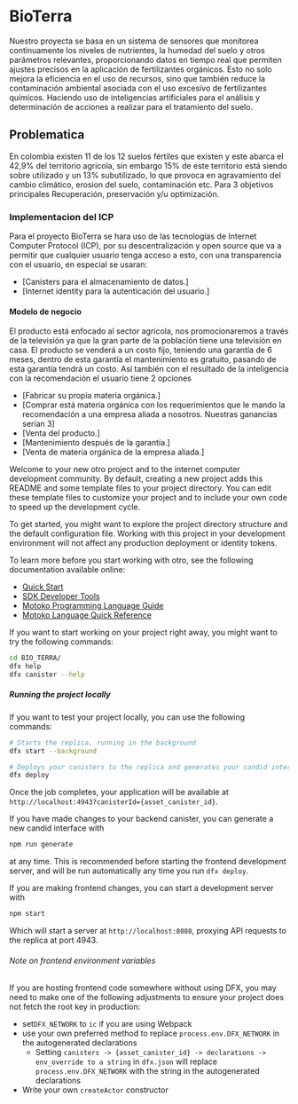 # BioTerra

Nuestro proyecta se basa en un sistema de sensores que monitorea continuamente los niveles de nutrientes, la humedad del suelo y otros parámetros relevantes, proporcionando datos en tiempo real que permiten ajustes precisos en la aplicación de fertilizantes orgánicos. Esto no solo mejora la eficiencia en el uso de recursos, sino que también reduce la contaminación ambiental asociada con el uso excesivo de fertilizantes químicos. Haciendo uso de inteligencias artificiales para el análisis y determinación de acciones a realizar para el tratamiento del suelo.

## Problematica
En colombia existen 11 de los 12 suelos fértiles que existen y este abarca el 42,9% del territorio agricola, sin embargo 15% de este territorio está siendo sobre utilizado y un 13% subutilizado, lo que provoca en agravamiento del cambio climático, erosion del suelo, contaminación etc.
Para 3 objetivos principales 
Recuperación, preservación y/u optimización.

### Implementacion del ICP 

Para el proyecto BioTerra se hara uso de las tecnologías de Internet Computer Protocol (ICP), por su descentralización y open source que va a permitir que cualquier usuario tenga acceso a esto, con una transparencia con el usuario, en especial se usaran:
- [Canisters para el almacenamiento de datos.]
- [Internet identity para la autenticación del usuario.]


#### Modelo de negocio

El producto está enfocado al sector agricola, nos promocionaremos a través de la televisión ya que la gran parte de la población tiene una televisión en casa.
El producto se venderá a un costo fijo, teniendo una garantía de 6 meses, dentro de esta garantía el mantenimiento es gratuito, pasando de esta garantía tendrá un costo. Así también con el resultado de la inteligencia con la recomendación el usuario tiene 2 opciones
- [Fabricar su propia materia orgánica.]
- [Comprar está materia orgánica con los requerimientos que le mando la recomendación a una empresa aliada a nosotros.
Nuestras ganancias serían 3]
- [Venta del producto.]
- [Mantenimiento después de la garantía.]
- [Venta de materia orgánica de la empresa aliada.]


Welcome to your new otro project and to the internet computer development community. By default, creating a new project adds this README and some template files to your project directory. You can edit these template files to customize your project and to include your own code to speed up the development cycle.

To get started, you might want to explore the project directory structure and the default configuration file. Working with this project in your development environment will not affect any production deployment or identity tokens.

To learn more before you start working with otro, see the following documentation available online:

- [Quick Start](https://internetcomputer.org/docs/current/developer-docs/setup/deploy-locally)
- [SDK Developer Tools](https://internetcomputer.org/docs/current/developer-docs/setup/install)
- [Motoko Programming Language Guide](https://internetcomputer.org/docs/current/motoko/main/motoko)
- [Motoko Language Quick Reference](https://internetcomputer.org/docs/current/motoko/main/language-manual)

If you want to start working on your project right away, you might want to try the following commands:

```bash
cd BIO_TERRA/
dfx help
dfx canister --help
```

##### Running the project locally

If you want to test your project locally, you can use the following commands:

```bash
# Starts the replica, running in the background
dfx start --background

# Deploys your canisters to the replica and generates your candid interface
dfx deploy
```

Once the job completes, your application will be available at `http://localhost:4943?canisterId={asset_canister_id}`.

If you have made changes to your backend canister, you can generate a new candid interface with

```bash
npm run generate
```

at any time. This is recommended before starting the frontend development server, and will be run automatically any time you run `dfx deploy`.

If you are making frontend changes, you can start a development server with

```bash
npm start
```

Which will start a server at `http://localhost:8080`, proxying API requests to the replica at port 4943.

###### Note on frontend environment variables

If you are hosting frontend code somewhere without using DFX, you may need to make one of the following adjustments to ensure your project does not fetch the root key in production:

- set`DFX_NETWORK` to `ic` if you are using Webpack
- use your own preferred method to replace `process.env.DFX_NETWORK` in the autogenerated declarations
  - Setting `canisters -> {asset_canister_id} -> declarations -> env_override to a string` in `dfx.json` will replace `process.env.DFX_NETWORK` with the string in the autogenerated declarations
- Write your own `createActor` constructor
